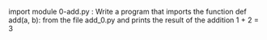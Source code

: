 import module
0-add.py : Write a program that imports the function def add(a, b): from the file add_0.py and prints the result of the addition 1 + 2 = 3
